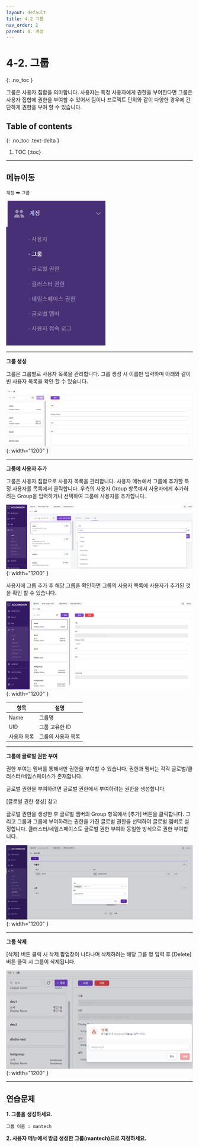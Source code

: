 ```yaml
---
layout: default
title: 4.2 그룹
nav_order: 2
parent: 4. 계정
---
```


# 4-2. 그룹
{: .no_toc }

그룹은 사용자 집합을 의미합니다. 사용자는 특정 사용자에게 권한을 부여한다면 그룹은 사용자 집합에 권한을 부여할 수 있어서 팀이나 프로젝트 단위와 같이 다양한 경우에 간단하게 권한을 부여 할 수 있습니다.



## Table of contents
{: .no_toc .text-delta }

1. TOC
{:toc}

---

## 메뉴이동
`계정` ➡ `그룹`

![group.png](/assets/images/auth/group.png)

---

**그룹 생성**

그룹은 그룹별로 사용자 목록을 관리합니다.
그룹 생성 시 이름만 입력하며 아래와 같이 빈 사용자 목록을 확인 할 수 있습니다.

![4_group-create.png](/assets/images/auth/4_group-create.png){: width="1200" }

---

**그룹에 사용자 추가**

그룹은 사용자 집합으로 사용자 목록을 관리합니다.
사용자 메뉴에서 그룹에 추가할 특정 사용자를 목록에서 클릭합니다.
우측의 사용자 Group 항목에서 사용자에게 추가하려는 Group을 입력하거나 선택하여 그룹에 사용자를 추가합니다.

![4_group-user-add.png](/assets/images/auth/4_group-user-add.png){: width="1200" }

사용자에 그룹 추가 후 해당 그룹을 확인하면 그룹의 사용자 목록에 사용자가 추가된 것을 확인 할 수 있습니다.

![4_group-user-list.png](/assets/images/auth/4_group-user-list.png){: width="1200" }

| 항목  | 설명 |
|---|---|
| Name   | 그룹명  |
| UID  | 그룹 고유한 ID  |
| 사용자 목록   | 그룹의 사용자 목록  |

---

**그룹에 글로벌 권한 부여**

권한 부여는 멤버를 통해서만 권한을 부여할 수 있습니다.
권한과 멤버는 각각 글로벌/클러스터/네임스페이스가 존재합니다.

글로벌 권한을 부여하려면 글로벌 권한에서 부여하려는 권한을 생성합니다.

<!-- 상위 디렉토리로 연결이 안됨 -->
[글로벌 권한 생성] 참고

글로벌 권한을 생성한 후 글로벌 멤버의 Group 항목에서 [추가] 버튼을 클릭합니다.
그리고 그룹과 그룹에 부여하려는 권한을 가진 글로벌 권한을 선택하여 글로벌 멤버로 설정합니다.
클러스터/네임스페이스도 글로벌 권한 부여와 동일한 방식으로 권한 부여합니다.

![4_group-global-member.png](/assets/images/auth/4_group-global-member.png){: width="1200" }

---

**그룹 삭제**

[삭제] 버튼 클릭 시 삭제 팝업창이 나타나며 삭제하려는 해당 그룹 명 입력 후 [Delete] 버튼 클릭 시 그룹이 삭제됩니다.

![4_group-delete.png](/assets/images/auth/4_group-delete.png){: width="1200" }


---

## 연습문제

**1. 그룹을 생성하세요.**
```
그룹 이름 : mantech
```

**2. 사용자 메뉴에서 방금 생성한 그룹(mantech)으로 지정하세요.**
